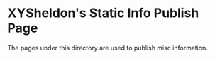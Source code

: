 # XYSheldon's Static Info Publish Page
The pages under this directory are used to publish misc information.